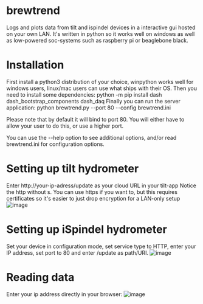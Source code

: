 # brewtrend
Logs and plots data from tilt and ispindel devices in a interactive gui hosted on your own LAN. It's written in python so it works well on windows as well as low-powered soc-systems such as raspberry pi or beaglebone black.

# Installation
First install a python3 distribution of your choice, winpython works well for windows users, linux/mac users can use what ships with their OS.
Then you need to install some dependencies:
python -m pip install dash dash_bootstrap_components dash_daq
Finally you can run the server application:
python brewtrend.py --port 80 --config brewtrend.ini

Please note that by default it will bind to port 80. You will either have to allow your user to do this, or use a higher port.

You can use the --help option to see additional options, and/or read brewtrend.ini for configuration options.

# Setting up tilt hydrometer
Enter http://your-ip-adress/update as your cloud URL in your tilt-app
Notice the http without s. You can use https if you want to, but this requires certificates so it's easier to just drop encryption for a LAN-only setup
![image](https://user-images.githubusercontent.com/51258725/141873108-7f8389b6-4883-434e-8300-44be31c56227.png)

# Setting up iSpindel hydrometer
Set your device in configuration mode, set service type to HTTP, enter your IP address, set port to 80 and enter /update as path/URI.
![image](https://user-images.githubusercontent.com/51258725/141873186-1e99ca4f-4f1a-494e-bef9-88374d5b0b02.png)

# Reading data
Enter your ip address directly in your browser:
![image](https://user-images.githubusercontent.com/51258725/141705419-ee34d3ca-3c69-44f0-8589-581d3d558f61.png)
